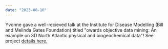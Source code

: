 ```yaml
---
date: "2023-08-10"
---
```

Yvonne gave a well-recieved talk at the Institute for Disease Modelling (Bill and Melinda Gates Foundation) titled "owards objective data mining: An example on 3D North Atlantic physical and biogeochemical data"! See project [details here.](https://compclimate.github.io/ccog.github.io/projects/biogeochemPhysProvince/)

